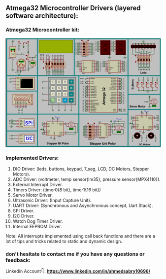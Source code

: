 ## Atmega32 Microcontroller Drivers (layered software architecture):

### Atmega32 Microcontroller kit:
![Tasksdiagram](./APP%20Videos/AVR_KIT.png)

### Implemented Drivers:
1. DIO Driver: (leds, buttons, keypad, 7_seg, LCD, DC Motors, Stepper Motors).
2. ADC Driver: (voltmeter, temp sensor{lm35}, pressure sensor{MPX4110}).
3. External Interrupt Driver.
4. Timers Driver: (timer0{8 bit}, timer1{16 bit})
5. Servo Motor Driver.
6. Ultrasonic Driver: (Input Capture Unit).
7. UART Driver: (Synchronous and Asynchronous concept, Uart Stack).
8. SPI Driver.
9. I2C Driver.
10. Watch Dog Timer Driver.
11. Internal EEPROM Driver.

Note: All interrupts implemented using call back functions and there are a lot of tips and tricks related to static and dynamic design.

### don't hesitate to contact me if you have any questions or feedback:
Linkedin Account👇:
**https://www.linkedin.com/in/ahmedsabry10696/**